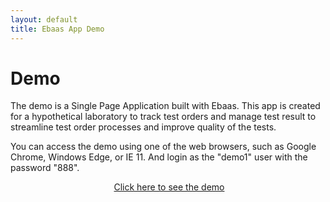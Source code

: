 ```yaml
---
layout: default
title: Ebaas App Demo
---
```


<div class="post">
  <h1 class="pageTitle">Demo</h1>
	<p>The demo is a Single Page Application built with Ebaas. This app is created for a hypothetical laboratory to track test orders and manage test result to streamline test order processes and improve quality of the tests.</p> 
	<p>
	You can access the demo using one of the web browsers, such as Google Chrome, Windows Edge, or IE 11. And login as the "demo1" user with the password "888".
	</p>
	<div style="text-align: center">
  	  <img src="{{'/assets/img/demo-login.png' | prepend: site.baseurl }}" alt="">
	<a target="_blank" href="http://ec2-54-91-101-44.compute-1.amazonaws.com:8080/#/login" class="next button__outline">Click here to see the demo</a>
	</div>
</div>
